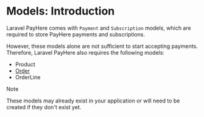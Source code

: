 # Models: Introduction

Laravel PayHere comes with `Payment` and `Subscription` models, which are required to store PayHere payments and subscriptions.

However, these models alone are not sufficient to start accepting payments. Therefore, Laravel PayHere also requires the following models:

- Product
- [Order](order-model.md)
- OrderLine

> [!NOTE]
> These models may already exist in your application or will need to be created if they don't exist yet.
